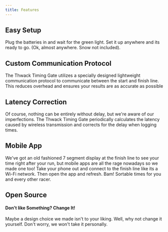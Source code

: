```yaml
---
title: Features
---
```


## Easy Setup
Plug the batteries in and wait for the green light. Set it up anywhere and its ready to go. (Ok, almost anywhere. Snow not included).

## Custom Communication Protocol
The Thwack Timing Gate utilizes a specially designed lightweight communication protocol to communicate between the start and finish line. This reduces overhead and ensures your results are as accurate as possible

## Latency Correction
Of course, nothing can be entirely without delay, but we're aware of our imperfections. The Thwack Timing Gate periodically calculates the latency caused by wireless transmission and corrects for the delay when logging times.

## Mobile App
We've got an old fashioned 7 segment display at the finish line to see your time right after your run, but mobile apps are all the rage nowadays so we made one too! Take your phone out and connect to the finish line like its a Wi-Fi network. Then open the app and refresh. Bam! Sortable times for you and every other racer.

## Open Source
#### Don't like Something? Change It!
Maybe a design choice we made isn't to your liking. Well, why not change it yourself. Don't worry, we won't take it personally.
